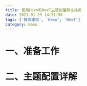 ```yaml
---
title: 使用Hexo和NexT主题创建静态站点
date: 2021-01-25 14:31:56
tags: ['静态建站', 'Hexo', 'NexT']
category: Hexo
---
```


# 一、准备工作

# 二、主题配置详解


